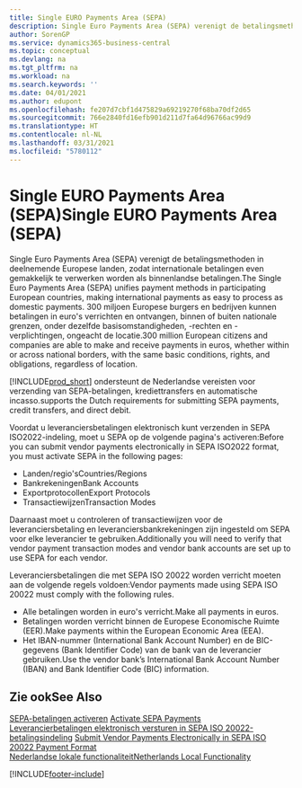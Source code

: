 ```yaml
---
title: Single EURO Payments Area (SEPA)
description: Single Euro Payments Area (SEPA) verenigt de betalingsmethoden in deelnemende Europese landen, zodat internationale betalingen even gemakkelijk te verwerken worden als binnenlandse betalingen.
author: SorenGP
ms.service: dynamics365-business-central
ms.topic: conceptual
ms.devlang: na
ms.tgt_pltfrm: na
ms.workload: na
ms.search.keywords: ''
ms.date: 04/01/2021
ms.author: edupont
ms.openlocfilehash: fe207d7cbf1d475829a69219270f68ba70df2d65
ms.sourcegitcommit: 766e2840fd16efb901d211d7fa64d96766ac99d9
ms.translationtype: HT
ms.contentlocale: nl-NL
ms.lasthandoff: 03/31/2021
ms.locfileid: "5780112"
---
```

# <a name="single-euro-payments-area-sepa"></a><span data-ttu-id="297f5-103">Single EURO Payments Area (SEPA)</span><span class="sxs-lookup"><span data-stu-id="297f5-103">Single EURO Payments Area (SEPA)</span></span>
<span data-ttu-id="297f5-104">Single Euro Payments Area (SEPA) verenigt de betalingsmethoden in deelnemende Europese landen, zodat internationale betalingen even gemakkelijk te verwerken worden als binnenlandse betalingen.</span><span class="sxs-lookup"><span data-stu-id="297f5-104">The Single Euro Payments Area (SEPA) unifies payment methods in participating European countries, making international payments as easy to process as domestic payments.</span></span> <span data-ttu-id="297f5-105">300 miljoen Europese burgers en bedrijven kunnen betalingen in euro's verrichten en ontvangen, binnen of buiten nationale grenzen, onder dezelfde basisomstandigheden, -rechten en -verplichtingen, ongeacht de locatie.</span><span class="sxs-lookup"><span data-stu-id="297f5-105">300 million European citizens and companies are able to make and receive payments in euros, whether within or across national borders, with the same basic conditions, rights, and obligations, regardless of location.</span></span>  

[!INCLUDE[prod_short](../../includes/prod_short.md)] <span data-ttu-id="297f5-106">ondersteunt de Nederlandse vereisten voor verzending van SEPA-betalingen, krediettransfers en automatische incasso.</span><span class="sxs-lookup"><span data-stu-id="297f5-106">supports the Dutch requirements for submitting SEPA payments, credit transfers, and direct debit.</span></span>  

<span data-ttu-id="297f5-107">Voordat u leveranciersbetalingen elektronisch kunt verzenden in SEPA ISO2022-indeling, moet u SEPA op de volgende pagina's activeren:</span><span class="sxs-lookup"><span data-stu-id="297f5-107">Before you can submit vendor payments electronically in SEPA ISO2022 format, you must activate SEPA in the following pages:</span></span>  

- <span data-ttu-id="297f5-108">Landen/regio's</span><span class="sxs-lookup"><span data-stu-id="297f5-108">Countries/Regions</span></span>  
- <span data-ttu-id="297f5-109">Bankrekeningen</span><span class="sxs-lookup"><span data-stu-id="297f5-109">Bank Accounts</span></span>  
- <span data-ttu-id="297f5-110">Exportprotocollen</span><span class="sxs-lookup"><span data-stu-id="297f5-110">Export Protocols</span></span>  
- <span data-ttu-id="297f5-111">Transactiewijzen</span><span class="sxs-lookup"><span data-stu-id="297f5-111">Transaction Modes</span></span>  

<span data-ttu-id="297f5-112">Daarnaast moet u controleren of transactiewijzen voor de leveranciersbetaling en leveranciersbankrekeningen zijn ingesteld om SEPA voor elke leverancier te gebruiken.</span><span class="sxs-lookup"><span data-stu-id="297f5-112">Additionally you will need to verify that vendor payment transaction modes and vendor bank accounts are set up to use SEPA for each vendor.</span></span>  

<span data-ttu-id="297f5-113">Leveranciersbetalingen die met SEPA ISO 20022 worden verricht moeten aan de volgende regels voldoen:</span><span class="sxs-lookup"><span data-stu-id="297f5-113">Vendor payments made using SEPA ISO 20022 must comply with the following rules.</span></span>  

- <span data-ttu-id="297f5-114">Alle betalingen worden in euro's verricht.</span><span class="sxs-lookup"><span data-stu-id="297f5-114">Make all payments in euros.</span></span>  
- <span data-ttu-id="297f5-115">Betalingen worden verricht binnen de Europese Economische Ruimte (EER).</span><span class="sxs-lookup"><span data-stu-id="297f5-115">Make payments within the European Economic Area (EEA).</span></span>  
- <span data-ttu-id="297f5-116">Het IBAN-nummer (International Bank Account Number) en de BIC-gegevens (Bank Identifier Code) van de bank van de leverancier gebruiken.</span><span class="sxs-lookup"><span data-stu-id="297f5-116">Use the vendor bank’s International Bank Account Number (IBAN) and Bank Identifier Code (BIC) information.</span></span>  

## <a name="see-also"></a><span data-ttu-id="297f5-117">Zie ook</span><span class="sxs-lookup"><span data-stu-id="297f5-117">See Also</span></span>  
 <span data-ttu-id="297f5-118">[SEPA-betalingen activeren](how-to-activate-sepa-payments.md) </span><span class="sxs-lookup"><span data-stu-id="297f5-118">[Activate SEPA Payments](how-to-activate-sepa-payments.md) </span></span>  
 <span data-ttu-id="297f5-119">[Leverancierbetalingen elektronisch versturen in SEPA ISO 20022-betalingsindeling](how-to-submit-vendor-payments-electronically-in-sepa-iso-20022-payment-format.md) </span><span class="sxs-lookup"><span data-stu-id="297f5-119">[Submit Vendor Payments Electronically in SEPA ISO 20022 Payment Format](how-to-submit-vendor-payments-electronically-in-sepa-iso-20022-payment-format.md) </span></span>  
 [<span data-ttu-id="297f5-120">Nederlandse lokale functionaliteit</span><span class="sxs-lookup"><span data-stu-id="297f5-120">Netherlands Local Functionality</span></span>](netherlands-local-functionality.md)


[!INCLUDE[footer-include](../../includes/footer-banner.md)]